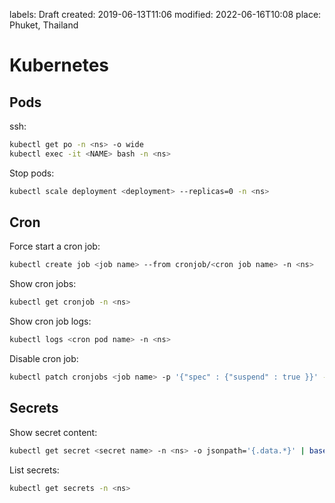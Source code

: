 labels: Draft
created: 2019-06-13T11:06
modified: 2022-06-16T10:08
place: Phuket, Thailand

# Kubernetes

## Pods

ssh:
```bash
kubectl get po -n <ns> -o wide
kubectl exec -it <NAME> bash -n <ns>
```

Stop pods:
```bash
kubectl scale deployment <deployment> --replicas=0 -n <ns>
```

## Cron

Force start a cron job:
```bash
kubectl create job <job name> --from cronjob/<cron job name> -n <ns>
```

Show cron jobs:
```bash
kubectl get cronjob -n <ns>
```

Show cron job logs:
```bash
kubectl logs <cron pod name> -n <ns>
```

Disable cron job:
```bash
kubectl patch cronjobs <job name> -p '{"spec" : {"suspend" : true }}' -n <ns>
```

## Secrets

Show secret content:
```bash
kubectl get secret <secret name> -n <ns> -o jsonpath='{.data.*}' | base64 -d
```

List secrets:
```bash
kubectl get secrets -n <ns>
```
